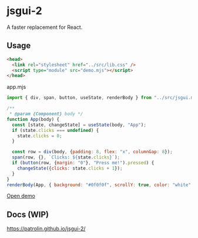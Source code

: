# jsgui-2
A faster replacement for React.

## Usage
```html
<head>
  <link rel="stylesheet" href="../src/lib.css" />
  <script type="module" src="demo.mjs"></script>
</head>
```
app.mjs
```js
import { div, span, button, useState, renderBody } from "../src/jsgui.mjs";

/**
 * @param {Component} body */
function App(body) {
  const [state, changeState] = useState(body, "App");
  if (state.clicks === undefined) {
    state.clicks = 0;
  }

  const row = div(body, {padding: 8, flex: "x", columnGap: 8});
  span(row, {}, `Clicks: ${state.clicks}`);
  if (button(row, {margin: "0"}, "Press me!").pressed) {
    changeState({clicks: state.clicks + 1});
  }
}
renderBody(App, { background: "#0f0f0f", scrollY: true, color: "white" });
```
[Open demo](https://patrolin.github.io/jsgui-2/demo/)

## Docs (WIP)
https://patrolin.github.io/jsgui-2/
